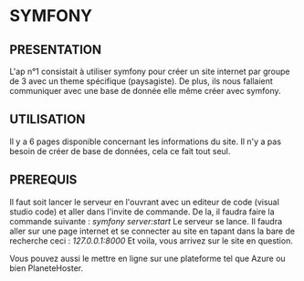 # SYMFONY

## PRESENTATION
L'ap n°1 consistait à utiliser symfony pour créer un site internet par groupe de 3 avec un theme spécifique (paysagiste). De plus, ils nous fallaient communiquer avec une base de donnée elle même créer avec symfony.

## UTILISATION
Il y a 6 pages disponible concernant les informations du site. Il n'y a pas besoin de créer de base de données, cela ce fait tout seul.

## PREREQUIS
Il faut soit lancer le serveur en l'ouvrant avec un editeur de code (visual studio code) et aller dans l'invite de commande. De la, il faudra faire la commande suivante :
*symfony server:start*
Le serveur se lance. Il faudra aller sur une page internet et se connecter au site en tapant dans la bare de recherche ceci :
*127.0.0.1:8000*
Et voila, vous arrivez sur le site en question.

Vous pouvez aussi le mettre en ligne sur une plateforme tel que Azure ou bien PlaneteHoster.

